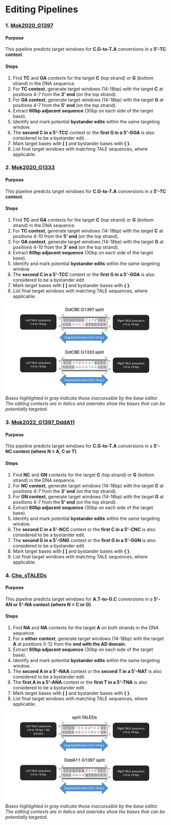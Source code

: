 # Editing Pipelines

### 1. [Mok2020_G1397](https://www.nature.com/articles/s41586-020-2477-4)

#### Purpose
This pipeline predicts target windows for **C.G-to-T.A** conversions in a **5'-TC context**.
#### Steps
1. Find **TC** and **GA** contexts for the target **C** (top strand) or **G** (bottom strand) in the DNA sequence.
2. For **TC context**, generate target windows (14-18bp) with the target **C** at positions 4-7 from the **3' end** (on the top strand).
3. For **GA context**, generate target windows (14-18bp) with the target **G** at positions 4-7 from the **5' end** (on the top strand).
4. Extract **60bp adjacent sequence** (30bp on each side of the target base).
5. Identify and mark potential **bystander edits** within the same targeting window.
6. The **second C in a 5'-TCC** context or the **first G in a 5'-GGA** is also considered to be a bystander edit.
7. Mark target bases with **[ ]** and bystander bases with **{ }**.
8. List final target windows with matching TALE sequences, where applicable.

### 2. [Mok2020_G1333](https://www.nature.com/articles/s41586-020-2477-4)

#### Purpose
This pipeline predicts target windows for **C.G-to-T.A** conversions in a **5'-TC context**.
#### Steps
1. Find **TC** and **GA** contexts for the target **C** (top strand) or **G** (bottom strand) in the DNA sequence.
2. For **TC context**, generate target windows (14-18bp) with the target **C** at positions 4-10 from the **5' end** (on the top strand).
3. For **GA context**, generate target windows (14-18bp) with the target **G** at positions 4-10 from the **3' end** (on the top strand).
4. Extract **60bp adjacent sequence** (30bp on each side of the target base).
5. Identify and mark potential **bystander edits** within the same targeting window.
6. The **second C in a 5'-TCC** context or the **first G in a 5'-GGA** is also considered to be a bystander edit.
7. Mark target bases with **[ ]** and bystander bases with **{ }**.
8. List final target windows with matching TALE sequences, where applicable.

![Rough workflow](../imgs/Slide1.JPG)
*Bases highlighted in gray indicate those inaccessible by the base editor. The editing contexts are in italics and asterisks show the bases that can be potentially targeted.*

### 3. [Mok2022_G1397_DddA11](https://www.nature.com/articles/s41587-022-01256-8)

#### Purpose
This pipeline predicts target windows for **C.G-to-T.A** conversions in a **5'-NC context (where N = A, C or T)**.
#### Steps
1. Find **NC** and **GN** contexts for the target **C** (top strand) or **G** (bottom strand) in the DNA sequence.
2. For **NC context**, generate target windows (14-18bp) with the target **C** at positions 4-7 from the **3' end** (on the top strand).
3. For **GN context**, generate target windows (14-18bp) with the target **G** at positions 4-7 from the **5' end** (on the top strand).
4. Extract **60bp adjacent sequence** (30bp on each side of the target base).
5. Identify and mark potential **bystander edits** within the same targeting window.
6. The **second C in a 5'-NCC** context or the **first C in a 5'-CNC** is also considered to be a bystander edit.
7. The **second G in a 5'-GNG** context or the **first G in a 5'-GGN** is also considered to be a bystander edit.
8. Mark target bases with **[ ]** and bystander bases with **{ }**.
9. List final target windows with matching TALE sequences, where applicable.
   
### 4. [Cho_sTALEDs](https://pubmed.ncbi.nlm.nih.gov/35472302/)
#### Purpose
This pipeline predicts target windows for **A.T-to-G.C** conversions in a **5'-AN or 5'-NA context (where N = C or G)**.
#### Steps
1. Find **NA** and **NA** contexts for the target **A** on both strands in the DNA sequence.
2. For a **either context**, generate target windows (14-18bp) with the target **A** at positions 5-12 from the **end with the AD domain**.
3. Extract **60bp adjacent sequence** (30bp on each side of the target base).
4. Identify and mark potential **bystander edits** within the same targeting window.
5. The **second A in a 5'-NAA** context or the **second T in a 5'-NAT** is also considered to be a bystander edit.
6. The **first A in a 5'-ANA** context or the **first T in a 5'-TNA** is also considered to be a bystander edit.
7. Mark target bases with **[ ]** and bystander bases with **{ }**.
8. List final target windows with matching TALE sequences, where applicable.

![Rough workflow](../imgs/Slide2.JPG)
*Bases highlighted in gray indicate those inaccessible by the base editor. The editing contexts are in italics and asterisks show the bases that can be potentially targeted.*
